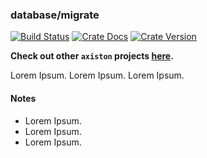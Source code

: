 ### database/migrate

[![Build Status][action-badge]][action-url]
[![Crate Docs][docs-badge]][docs-url]
[![Crate Version][crates-badge]][crates-url]

**Check out other `axiston` projects [here](https://github.com/axiston).**

[action-badge]: https://img.shields.io/github/actions/workflow/status/axiston/database/build.yaml?branch=main&label=build&logo=github&style=flat-square
[action-url]: https://github.com/axiston/database/actions/workflows/build.yaml
[crates-badge]: https://img.shields.io/crates/v/axiston-db-migrate.svg?logo=rust&style=flat-square
[crates-url]: https://crates.io/crates/axiston-db-migrate
[docs-badge]: https://img.shields.io/docsrs/axiston-db-migrate?logo=Docs.rs&style=flat-square
[docs-url]: http://docs.rs/axiston-db-migrate

Lorem Ipsum. Lorem Ipsum. Lorem Ipsum.

#### Notes

- Lorem Ipsum.
- Lorem Ipsum.
- Lorem Ipsum.
